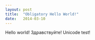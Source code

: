 ```yaml
---
layout: post
title:  "Obligatory Hello World!"
date:   2014-03-10
---
```


Hello world! Здравствуйте! Unicode test!

